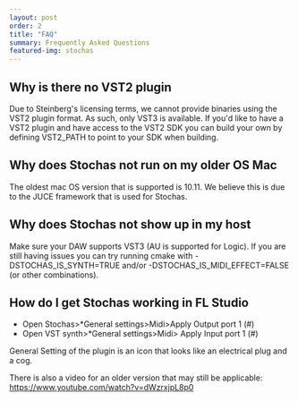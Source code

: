 ```yaml
---
layout: post
order: 2
title: "FAQ"
summary: Frequently Asked Questions
featured-img: stochas
---
```


## Why is there no VST2 plugin
Due to Steinberg's licensing terms, we cannot provide binaries using the VST2 plugin format. As such, only VST3 is available. If you'd like to have a VST2 plugin and have access to the VST2 SDK you can build your own by defining VST2_PATH to point to your SDK when building.

## Why does Stochas not run on my older OS Mac
The oldest mac OS version that is supported is 10.11. We believe this is due to the JUCE framework that is used for Stochas.

## Why does Stochas not show up in my host
Make sure your DAW supports VST3 (AU is supported for Logic). If you are still having issues you can try running cmake with -DSTOCHAS_IS_SYNTH=TRUE and/or -DSTOCHAS_IS_MIDI_EFFECT=FALSE (or other combinations). 

## How do I get Stochas working in FL Studio

- Open Stochas>*General settings>Midi>Apply Output port 1 (#)
- Open VST synth>*General settings>Midi> Apply Input port 1 (#)

General Setting of the plugin is an icon that looks like an electrical plug and a cog.

There is also a video for an older version that may still be applicable: https://www.youtube.com/watch?v=dWzrxjpL8p0